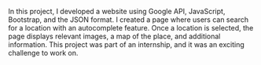 In this project, I developed a website using Google API, JavaScript, Bootstrap, and the JSON format. I created a page where users can search for a location with an autocomplete feature. Once a location is selected, the page displays relevant images, a map of the place, and additional information. This project was part of an internship, and it was an exciting challenge to work on.
